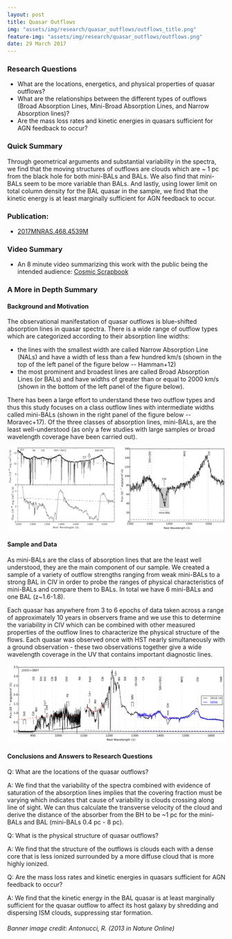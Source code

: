 ```yaml
---
layout: post
title: Quasar Outflows
img: "assets/img/research/quasar_outflows/outflows_title.png"
feature-img: "assets/img/research/quasar_outflows/outflows.png"
date: 29 March 2017
---
```

### Research Questions
* What are the locations, energetics, and physical properties of quasar outflows? 
* What are the relationships between the different types of outflows (Broad Absorption Lines, Mini-Broad Absorption Lines, and Narrow Absorption lines)?
* Are the mass loss rates and kinetic energies in quasars sufficient for AGN feedback to occur?

### Quick Summary

Through geometrical arguments and substantial variability in the spectra, we find that the moving structures of outflows are clouds which are \~ 1 pc from the black hole for both mini-BALs and BALs. We also find that mini-BALs seem to be more variable than BALs. And lastly, using lower limit on total column density for the BAL quasar in the sample, we find that the kinetic energy is at least marginally sufficient for AGN feedback to occur.

### Publication: 
* [2017MNRAS.468.4539M](https://ui.adsabs.harvard.edu/abs/2017MNRAS.468.4539M/abstract)

### Video Summary
* An 8 minute video summarizing this work with the public being the intended audience: [Cosmic Scrapbook](https://www.youtube.com/watch?v=YevdrRTempc&list=PLA0VnboNRbqrdInv5BSiO11gMh9esvKYA&index=1)

### A More in Depth Summary

#### Background and Motivation

The observational manifestation of quasar outflows is blue-shifted absorption lines in quasar spectra. There is a wide range of outflow types which are categorized according to their absorption line widths: 
* the lines with the smallest width are called Narrow Absorption Line (NALs) and have a width of less than a few hundred km/s (shown in the top of the left panel of the figure below -- Hamman+12)
* the most prominent and broadest lines are called Broad Absorption Lines (or BALs) and have widths of greater than or equal to 2000 km/s (shown in the bottom of the left panel of the figure below). 

There has been a large effort to understand these two outflow types and thus this study focuses on a class outflow lines with intermediate widths called mini-BALs (shown in the right panel of the figure below -- Moravec+17). Of the three classes of absorption lines, mini-BALs, are the least well-understood (as only a few studies with large samples or broad wavelength coverage have been carried out).
<div><img src="/assets/img/research/quasar_outflows/outflow_types.png" alt="Types of outflows."></div>

#### Sample and Data

As mini-BALs are the class of absorption lines that are the least well understood, they are the main component of our sample. We created a sample of a variety of outflow strengths ranging from weak mini-BALs to a strong BAL in CIV in order to probe the ranges of physical characteristics of mini-BALs and compare them to BALs. In total we have 6 mini-BALs and one BAL (z\~1.6-1.8).

Each quasar has anywhere from 3 to 6 epochs of data taken across a range of approximately 10 years in observers frame and we use this to determine the variability in CIV which can be combined with other measured properties of the outflow lines to characterize the physical structure of the flows. Each quasar was observed once with HST nearly simultaneously with a ground observation - these two observations together give a wide wavelength coverage in the UV that contains important diagnostic lines.

<div><img src="/assets/img/research/quasar_outflows/quasar.png" alt="Full dataset."></div>

#### Conclusions and Answers to Research Questions

Q: What are the locations of the quasar outflows? 

A: We find that the variability of the spectra combined with evidence of saturation of the absorption lines implies that the covering fraction must be varying which indicates that cause of variability is clouds crossing along line of sight. We can thus calculate the transverse velocity of the cloud and derive the distance of the absorber from the BH to be \~1 pc for the mini-BALs and BAL (mini-BALs 0.4 pc - 8 pc).

Q: What is the physical structure of quasar outflows?

A: We find that the structure of the outflows is clouds each with a dense core that is less ionized surrounded by a more diffuse cloud that is more highly ionized. 

Q: Are the mass loss rates and kinetic energies in quasars sufficient for AGN feedback to occur?

A: We find that the kinetic energy in the BAL quasar is at least marginally sufficient for the quasar outflow to affect its host galaxy by shredding and dispersing ISM clouds, suppressing star formation. 

###### Banner image credit: Antonucci, R. (2013 in Nature Online)